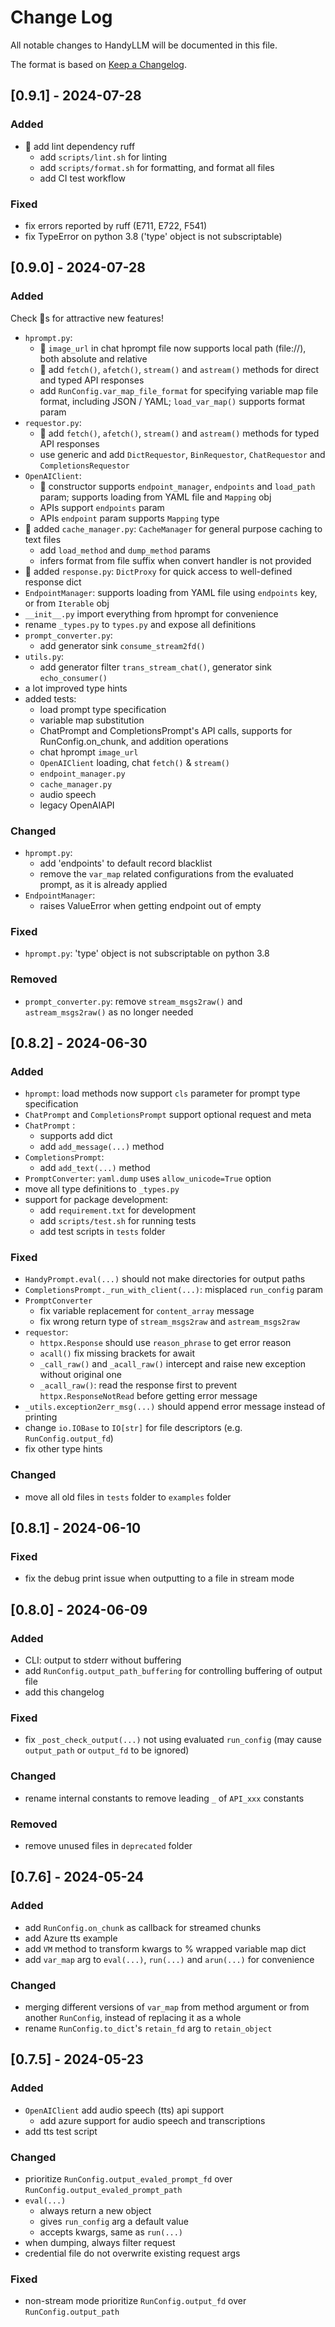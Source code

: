 # Change Log

All notable changes to HandyLLM will be documented in this file.

The format is based on [Keep a Changelog](https://keepachangelog.com/en/1.1.0/).


## [0.9.1] - 2024-07-28

### Added

- 🔧 add lint dependency ruff
  - add `scripts/lint.sh` for linting
  - add `scripts/format.sh` for formatting, and format all files
  - add CI test workflow

### Fixed

- fix errors reported by ruff (E711, E722, F541)
- fix TypeError on python 3.8 ('type' object is not subscriptable)


## [0.9.0] - 2024-07-28

### Added

Check 🌟s for attractive new features!

- `hprompt.py`: 
  - 🌟 `image_url` in chat hprompt file now supports local path (file://), both absolute and relative
  - 🌟 add `fetch()`, `afetch()`, `stream()` and `astream()` methods for direct and typed API responses
  - add `RunConfig.var_map_file_format` for specifying variable map file format, including JSON / YAML; `load_var_map()` supports format param
- `requestor.py`: 
  - 🌟 add `fetch()`, `afetch()`, `stream()` and `astream()` methods for typed API responses
  - use generic and add `DictRequestor`, `BinRequestor`, `ChatRequestor` and `CompletionsRequestor`
- `OpenAIClient`: 
  - 🌟 constructor supports `endpoint_manager`, `endpoints` and `load_path` param; supports loading from YAML file and `Mapping` obj
  - APIs support `endpoints` param
  - APIs `endpoint` param supports `Mapping` type
- 🌟 added `cache_manager.py`: `CacheManager` for general purpose caching to text files
  - add `load_method` and `dump_method` params
  - infers format from file suffix when convert handler is not provided
- 🌟 added `response.py`: `DictProxy` for quick access to well-defined response dict
- `EndpointManager`: supports loading from YAML file using `endpoints` key, or from `Iterable` obj
- `__init__.py` import everything from hprompt for convenience
- rename `_types.py` to `types.py` and expose all definitions
- `prompt_converter.py`:
  - add generator sink `consume_stream2fd()`
- `utils.py`:
  - add generator filter `trans_stream_chat()`, generator sink `echo_consumer()`
- a lot improved type hints
- added tests:
  - load prompt type specification
  - variable map substitution
  - ChatPrompt and CompletionsPrompt's API calls, supports for RunConfig.on_chunk, and addition operations
  - chat hprompt `image_url`
  - `OpenAIClient` loading, chat `fetch()` & `stream()`
  - `endpoint_manager.py`
  - `cache_manager.py`
  - audio speech
  - legacy OpenAIAPI

### Changed

- `hprompt.py`: 
  - add 'endpoints' to default record blacklist
  - remove the `var_map` related configurations from the evaluated prompt, as it is already applied
- `EndpointManager`: 
  - raises ValueError when getting endpoint out of empty

### Fixed

- `hprompt.py`: 'type' object is not subscriptable on python 3.8

### Removed

- `prompt_converter.py`: remove `stream_msgs2raw()` and `astream_msgs2raw()` as no longer needed


## [0.8.2] - 2024-06-30

### Added

- `hprompt`: load methods now support `cls` parameter for prompt type specification
- `ChatPrompt` and `CompletionsPrompt` support optional request and meta
- `ChatPrompt` :
  - supports add dict
  - add `add_message(...)` method
- `CompletionsPrompt`:
  - add `add_text(...)` method
- `PromptConverter`: `yaml.dump` uses `allow_unicode=True` option
- move all type definitions to `_types.py`
- support for package development:
  - add `requirement.txt` for development
  - add `scripts/test.sh` for running tests
  - add test scripts in `tests` folder

### Fixed

- `HandyPrompt.eval(...)` should not make directories for output paths
- `CompletionsPrompt._run_with_client(...)`: misplaced `run_config` param
- `PromptConverter`
  - fix variable replacement for `content_array` message
  - fix wrong return type of `stream_msgs2raw` and `astream_msgs2raw`
- `requestor`:
  - `httpx.Response` should use `reason_phrase` to get error reason
  - `acall()` fix missing brackets for await
  - `_call_raw()` and `_acall_raw()` intercept and raise new exception without original one
  - `_acall_raw()`: read the response first to prevent `httpx.ResponseNotRead` before getting error message
- `_utils.exception2err_msg(...)` should append error message instead of printing
- change `io.IOBase` to `IO[str]` for file descriptors (e.g. `RunConfig.output_fd`)
- fix other type hints

### Changed

- move all old files in `tests` folder to `examples` folder


## [0.8.1] - 2024-06-10

### Fixed

- fix the debug print issue when outputting to a file in stream mode


## [0.8.0] - 2024-06-09

### Added

- CLI: output to stderr without buffering
- add `RunConfig.output_path_buffering` for controlling buffering of output file
- add this changelog

### Fixed

- fix `_post_check_output(...)` not using evaluated `run_config` (may cause `output_path` or `output_fd` to be ignored)

### Changed

- rename internal constants to remove leading `_` of `API_xxx` constants

### Removed

- remove unused files in `deprecated` folder


## [0.7.6] - 2024-05-24

### Added

- add `RunConfig.on_chunk` as callback for streamed chunks
- add Azure tts example
- add `VM` method to transform kwargs to % wrapped variable map dict
- add `var_map` arg to `eval(...)`, `run(...)` and `arun(...)` for convenience

### Changed

- merging different versions of `var_map` from method argument or from another `RunConfig`, instead of replacing it as a whole
- rename `RunConfig.to_dict`'s `retain_fd` arg to `retain_object`


## [0.7.5] - 2024-05-23

### Added

- `OpenAIClient` add audio speech (tts) api support
  - add azure support for audio speech and transcriptions
- add tts test script

### Changed

- prioritize `RunConfig.output_evaled_prompt_fd` over `RunConfig.output_evaled_prompt_path`
- `eval(...)`
  - always return a new object
  - gives `run_config` arg a default value
  - accepts kwargs, same as `run(...)`
- when dumping, always filter request
- credential file do not overwrite existing request args

### Fixed

- non-stream mode prioritize `RunConfig.output_fd` over `RunConfig.output_path`


